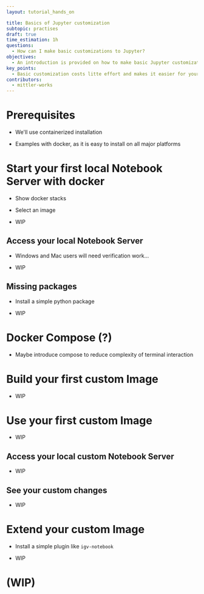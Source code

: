 ```yaml
---
layout: tutorial_hands_on

title: Basics of Jupyter customization
subtopic: practises
draft: true
time_estimation: 1h
questions:
  - How can I make basic customizations to Jupyter?
objectives:
  - An introduction is provided on how to make basic Jupyter customizations, e.g. installing additional plugins.
key_points:
  - Basic customization costs litte effort and makes it easier for your course participants to get started.
contributors:
  - mittler-works
---
```


# Prerequisites

* We'll use containerized installation

* Examples with docker, as it is easy to install on all major platforms

# Start your first local Notebook Server with docker

* Show docker stacks

* Select an image

* WIP

## Access your local Notebook Server

* Windows and Mac users will need verification work...

* WIP

## Missing packages

* Install a simple python package

* WIP

# Docker Compose (?)

* Maybe introduce compose to reduce complexity of terminal interaction

# Build your first custom Image

* WIP

# Use your first custom Image

* WIP

## Access your local custom Notebook Server

* WIP

## See your custom changes

* WIP

# Extend your custom Image

* Install a simple plugin like `igv-notebook`

* WIP

# (WIP)
